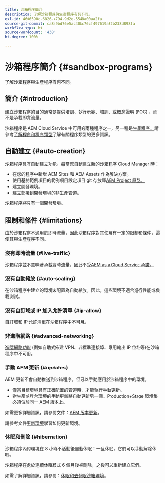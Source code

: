 ```yaml
---
title: 沙箱程序簡介
description: 了解沙箱程序與生產程序有何不同。
exl-id: 4606590c-6826-4794-9d2e-5548a00aa2fa
source-git-commit: ca849bd76e5ac40bc76cf497619a82b238d898fa
workflow-type: ht
source-wordcount: '438'
ht-degree: 100%

---
```



# 沙箱程序簡介 {#sandbox-programs}

了解沙箱程序與生產程序有何不同。

## 簡介 {#introduction}

建立沙箱程序的目的通常是提供培訓、執行示範、培訓、或概念證明 (POC) ，而不是承載即實流量。

沙箱程序是 AEM Cloud Service 中可用的兩種程序之一，另一種是[生產程序。](introduction-production-programs.md)請參考[了解程序和程序類型](/help/implementing/cloud-manager/getting-access-to-aem-in-cloud/program-types.md)了解有關程序類型的更多資訊。

## 自動建立 {#auto-creation}

沙箱程序具有自動建立功能。每當您自動建立新的沙箱程序 Cloud Manager 時：

* 在您的程序中新增 AEM Sites 和 AEM Assets 作為解決方案。
* 使用基於範例項目的範例項目設定項目 git 存放庫[AEM Project 原型。](https://experienceleague.adobe.com/docs/experience-manager-core-components/using/developing/archetype/overview.html?lang=zh-Hant)
* 建立開發環境。
* 建立部署到開發環境的非生產管道。

沙箱程序將只有一個開發環境。

## 限制和條件 {#limitations}

由於沙箱程序不適用於即時流量，因此沙箱程序對其使用有一定的限制和條件，這使其與生產程序不同。

### 沒有即時流量 {#live-traffic}

沙箱程序並不意味著承載實時流量，因此不受[AEM as a Cloud Service 承諾。](https://www.adobe.com/tw/legal/service-commitments.html)

### 沒有自動縮放 {#auto-scaling}

在沙箱程序中建立的環境未配置為自動縮放。因此，這些環境不適合進行性能或負載測試。

### 沒有自訂域或 IP 加入允許清單 {#ip-allow}

自訂域和 IP 允許清單在沙箱程序中不可用。

### 非進階網路 {#advanced-networking}

[進階網路功能](/help/security/configuring-advanced-networking.md) (例如自助式佈建 VPN、非標準連接埠、專用輸出 IP 位址等)在沙箱程序中不可用。

### 手動 AEM 更新 {#updates}

AEM 更新不會自動推送到沙箱程序，但可以手動應用於沙箱程序中的環境。

* 僅當目標環境具有正確配置的管道時，才能執行手動更新。
* 對生產或登台環境的手動更新將自動更新另一個。Production+Stage 環境集必須位於同一 AEM 版本上。

如需更多詳細資訊，請參閱文件：[AEM 版本更新](/help/implementing/deploying/aem-version-updates.md)。

請參考文件[更新環境](/help/implementing/cloud-manager/manage-environments.md#updating-dev-environment)學習如何更新環境。

### 休眠和刪除 {#hibernation}

沙箱程序內的環境在 8 小時不活動後自動休眠：一旦休眠，它們可以手動解除休眠。

沙箱程序在處於連續休眠模式 6 個月後被刪除，之後可以重新建立它們。

如需了解詳細資訊，請參閱：[休眠和去休眠沙箱環境](/help/implementing/cloud-manager/getting-access-to-aem-in-cloud/hibernating-environments.md)。
